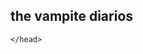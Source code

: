 <!DOCTYPE html>
<body> 
<h2>the vampite diarios</h2>
</body>
<html lang="en"> 
    <head> 
        <meta charset="UTF-8">
        <meta 
        
    </head>
</html>
